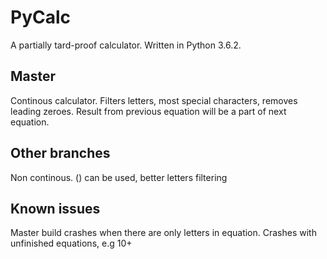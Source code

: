 # PyCalc
A partially tard-proof calculator.
Written in Python 3.6.2.


## Master
Continous calculator.
Filters letters, most special characters, removes leading zeroes.
Result from previous equation will be a part of next equation.


## Other branches
Non continous.
() can be used, better letters filtering


## Known issues

Master build crashes when there are only letters in equation.
Crashes with unfinished equations, e.g 10+
